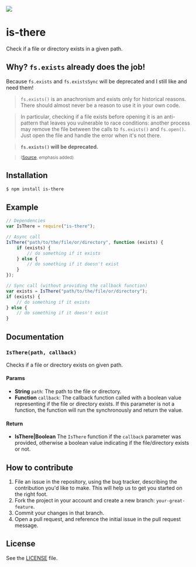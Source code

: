 ![](http://i.imgur.com/ZHzpvvE.png)

# is-there
Check if a file or directory exists in a given path.

## Why? `fs.exists` already does the job!
Because `fs.exists` and `fs.existsSync` will be deprecated and I still like and need them!

> `fs.exists()` is an anachronism and exists only for historical reasons. There should almost never be a reason to use it in your own code.

> In particular, checking if a file exists before opening it is an anti-pattern that leaves you vulnerable to race conditions: another process may remove the file between the calls to `fs.exists()` and `fs.open()`. Just open the file and handle the error when it's not there.

> **`fs.exists()` will be deprecated.**

> <sup>([Source](http://nodejs.org/api/fs.html#fs_fs_exists_path_callback), emphasis added)</sup>

## Installation
```sh
$ npm install is-there
```

## Example
```js
// Dependencies
var IsThere = require("is-there");

// Async call
IsThere("path/to/the/file/or/directory", function (exists) {
    if (exists) {
        // do something if it exists
    } else {
        // do something if it doesn't exist
    }
});

// Sync call (without providing the callback function)
var exists = IsThere("path/to/the/file/or/directory");
if (exists) {
    // do something if it exists
} else {
    // do something if it doesn't exist
}
```

## Documentation
### `IsThere(path, callback)`
Checks if a file or directory exists on given path.

#### Params
- **String** `path`: The path to the file or directory.
- **Function** `callback`: The callback function called with a boolean value representing if the file or directory exists. If this parameter is not a
function, the function will run the synchronously and return the value.

#### Return
- **IsThere|Boolean** The `IsThere` function if the `callback` parameter was provided, otherwise a boolean value indicating if the file/directory
exists or not.

## How to contribute
1. File an issue in the repository, using the bug tracker, describing the
   contribution you'd like to make. This will help us to get you started on the
   right foot.
2. Fork the project in your account and create a new branch:
   `your-great-feature`.
3. Commit your changes in that branch.
4. Open a pull request, and reference the initial issue in the pull request
   message.

## License
See the [LICENSE](./LICENSE) file.
